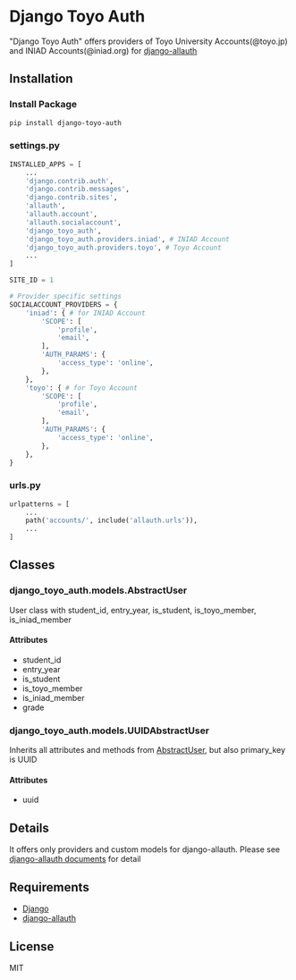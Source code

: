 # Django Toyo Auth

"Django Toyo Auth" offers providers of Toyo University Accounts(@toyo.jp) and INIAD Accounts(@iniad.org) for [django-allauth](https://django-allauth.readthedocs.io/en/latest/index.html)

## Installation

### Install Package

```bash
pip install django-toyo-auth
```

### settings.py

```python
INSTALLED_APPS = [
    ...
    'django.contrib.auth',
    'django.contrib.messages',
    'django.contrib.sites',
    'allauth',
    'allauth.account',
    'allauth.socialaccount',
    'django_toyo_auth',
    'django_toyo_auth.providers.iniad', # INIAD Account
    'django_toyo_auth.providers.toyo', # Toyo Account
    ...
]

SITE_ID = 1

# Provider specific settings
SOCIALACCOUNT_PROVIDERS = {
    'iniad': { # for INIAD Account
        'SCOPE': [
            'profile',
            'email',
        ],
        'AUTH_PARAMS': {
            'access_type': 'online',
        },
    },
    'toyo': { # for Toyo Account
        'SCOPE': [
            'profile',
            'email',
        ],
        'AUTH_PARAMS': {
            'access_type': 'online',
        },
    },
}
```

### urls.py

```python
urlpatterns = [
    ...
    path('accounts/', include('allauth.urls')),
    ...
]
```

## Classes

### django_toyo_auth.models.AbstractUser

User class with student_id, entry_year, is_student, is_toyo_member, is_iniad_member

#### Attributes

- student_id
- entry_year
- is_student
- is_toyo_member
- is_iniad_member
- grade

### django_toyo_auth.models.UUIDAbstractUser

Inherits all attributes and methods from [AbstractUser](django_toyo_auth.models.AbstractUser),
but also primary_key is UUID

#### Attributes

- uuid

## Details

It offers only providers and custom models for django-allauth.
Please see [django-allauth documents](https://django-allauth.readthedocs.io/en/latest/index.html) for detail

## Requirements

- [Django](https://docs.djangoproject.com/)
- [django-allauth](https://django-allauth.readthedocs.io/en/latest/index.html)

## License

MIT
